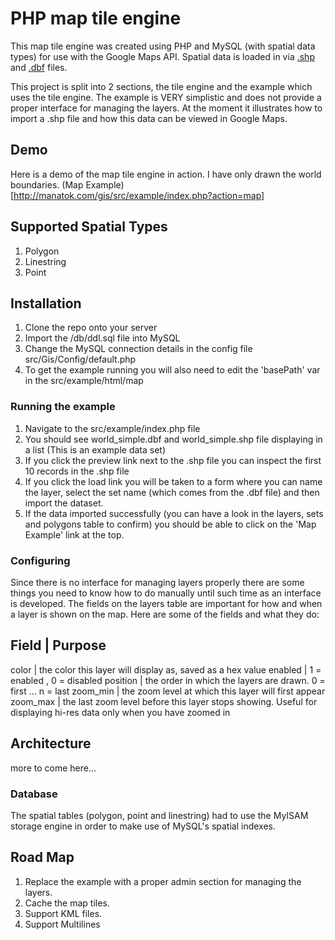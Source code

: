 PHP map tile engine
===
This map tile engine was created using PHP and MySQL (with spatial data types) for use with the Google Maps API. Spatial data is loaded in via [.shp](http://en.wikipedia.org/wiki/Shapefile) and [.dbf](http://en.wikipedia.org/wiki/DBase) files.

This project is split into 2 sections, the tile engine and the example which uses the tile engine. The example is VERY simplistic and does not provide a proper interface for managing the layers. At the moment it illustrates how to import a .shp file and how this data can be viewed in Google Maps.

## Demo ##
Here is a demo of the map tile engine in action. I have only drawn the world boundaries.
(Map Example)[http://manatok.com/gis/src/example/index.php?action=map]

## Supported Spatial Types ##
1. Polygon
2. Linestring
3. Point

## Installation ##
1. Clone the repo onto your server
2. Import the /db/ddl.sql file into MySQL
3. Change the MySQL connection details in the config file src/Gis/Config/default.php
4. To get the example running you will also need to edit the 'basePath' var in the src/example/html/map

### Running the example ###
1. Navigate to the src/example/index.php file
2. You should see world_simple.dbf and world_simple.shp file displaying in a list (This is an example data set)
3. If you click the preview link next to the .shp file you can inspect the first 10 records in the .shp file
4. If you click the load link you will be taken to a form where you can name the layer, select the set name (which comes from the .dbf file) and then import the dataset.
5. If the data imported successfully (you can have a look in the layers, sets and polygons table to confirm) you should be able to click on the 'Map Example' link at the top.

### Configuring ###
Since there is no interface for managing layers properly there are some things you need to know how to do manually until such time as an interface is developed. The fields on the layers table are important for how and when a layer is shown on the map. Here are some of the fields and what they do:

Field 		| 	Purpose
-------------------------------------------------------------------------
color		| the color this layer will display as, saved as a hex value
enabled 	| 1 = enabled , 0 = disabled
position	| the order in which the layers are drawn. 0 = first ... n = last
zoom_min	| the zoom level at which this layer will first appear
zoom_max 	| the last zoom level before this layer stops showing. Useful for displaying hi-res data only when you have zoomed in


## Architecture ##
more to come here...

### Database ###
The spatial tables (polygon, point and linestring) had to use the MyISAM storage engine in order to make use of MySQL's spatial indexes.

## Road Map ##
1. Replace the example with a proper admin section for managing the layers.
2. Cache the map tiles.
3. Support KML files.
4. Support Multilines
 
